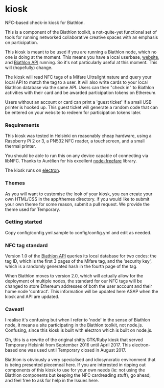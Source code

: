 # kiosk
NFC-based check-in kiosk for Biathlon.

This is a component of the Biathlon toolkit, a not-quite-yet functional set of tools for running networked collaborative creative spaces with an emphasis on participation.

This kiosk is meant to be used if you are running a Biathlon node, which no one is doing at the moment. This means you have a local userbase, [website](https://github.com/BiathlonHelsinki/temporary), and [Biathlon API](https://github.com/BiathlonHelsinki/biathlon_rails_api) running. So it's not particularly useful at this moment. This will (hopefully) change.

The kiosk will read NFC tags of a Mifare Ultralight nature and query your local API to match the tag to a user. It will also write cards to your local Biathlon database via the same API. Users can then "check in" to Biathlon activities with their card and be awarded participation tokens on Ethereum.

Users without an account or card can print a 'guest ticket' if a small USB printer is hooked up. This guest ticket will generate a random code that can be entered on your website to redeem for participation tokens later.


### Requirements
This kiosk was tested in Helsinki on reasonably cheap hardware, using a Raspberry Pi 2 or 3, a PN532 NFC reader, a touchscreen, and a small thermal printer.

You should be able to run this on any device capable of connecting via libNFC. Thanks to Aurélien for his excellent [node-freefare](https://github.com/Alabate/node-freefare/) library.

The kiosk runs on [electron](http://electron.io).

### Themes
As you will want to customise the look of your kiosk, you can create your own HTML/CSS in the app/themes directory. If you would like to submit your own theme for some reason, submit a pull request. We provide the theme used for Temporary.

### Getting started
Copy config/config.yml.sample to config/config.yml and edit as needed.

### NFC tag standard
Version 1.0 of the [Biathlon API](https://github.com/BiathlonHelsinki/biathlon_rails_api) queries its local database for two codes: the tag ID, which is the first 3 pages of the Mifare tag, and the 'security key', which is a randomly generated hash in the fourth page of the tag.

When Biathlon moves to version 2.0, which will actually allow for the deployment of multiple nodes, the standard for our NFC tags will be changed to store Ethereum addresses of both the user account and their home node 'contract'. This information will be updated here ASAP when the kiosk and API are updated.

### Caveat!
I realise it's confusing but when I refer to 'node' in the sense of Biathlon node, it means a site participating in the Biathlon toolkit, not node.js. Confusing, since this kiosk is built with electron which is built on node.js.

Oh, this is a rewrite of the original shitty GTK/Ruby kiosk that served Temporary Helsinki from September 2016 until April 2017. This electron-based one was used until Temporary closed in August 2017.

Biathlon is obviously a very specialised and idiosyncratic environment that is being presented piecemeal here. If you are interested in ripping out components of this kiosk to use for your own needs (ie: not using the Biathlon components but keeping the NFC cardreading stuff), go ahead, and feel free to ask for help in the Issues here.

